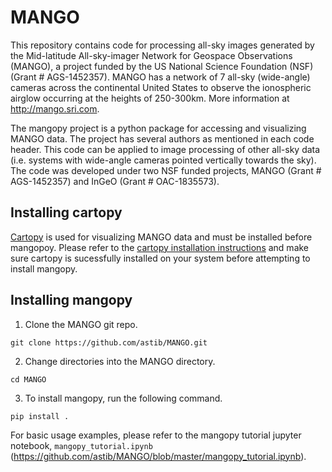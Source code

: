# MANGO
This repository contains code for processing all-sky images generated by the Mid-latitude All-sky-imager Network for Geospace Observations (MANGO), a project funded by the US National Science Foundation (NSF) (Grant \# AGS-1452357). MANGO has a network of 7 all-sky (wide-angle) cameras across the continental United States to observe the ionospheric airglow occurring at the heights of 250-300km. More information at http://mango.sri.com.

The mangopy project is a python package for accessing and visualizing MANGO data.  The project has several authors as mentioned in each code header. This code can be applied to image processing of other all-sky data (i.e. systems with wide-angle cameras pointed vertically towards the sky).  The code was developed under two NSF funded projects, MANGO (Grant \# AGS-1452357) and InGeO (Grant \# OAC-1835573).

## Installing cartopy
[Cartopy](https://scitools.org.uk/cartopy/docs/latest/index.html) is used for visualizing MANGO data and must be installed before mangopoy.  Please refer to the [cartopy installation instructions](https://scitools.org.uk/cartopy/docs/latest/installing.html#installing) and make sure cartopy is sucessfully installed on your system before attempting to install mangopy.

## Installing mangopy
1. Clone the MANGO git repo.
```
git clone https://github.com/astib/MANGO.git
```
2. Change directories into the MANGO directory.
```
cd MANGO
```
3. To install mangopy, run the following command.
```
pip install .
```

For basic usage examples, please refer to the mangopy tutorial jupyter notebook, `mangopy_tutorial.ipynb` (https://github.com/astib/MANGO/blob/master/mangopy_tutorial.ipynb).
  
